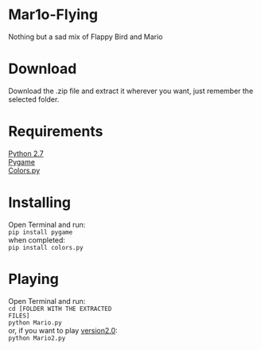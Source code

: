 # Mar1o-Flying
Nothing but a sad mix of Flappy Bird and Mario

# Download
Download the .zip file and extract it wherever you want, just remember the selected folder.

# Requirements
[Python 2.7](https://www.python.org)<br>
[Pygame](https://www.pygame.org)<br>
[Colors.py](https://www.github.com/mattrobenolt/colors.py)


# Installing
Open Terminal and run:<br>
<code>pip install pygame</code> <br>
when completed:<br>
<code>pip install colors.py</code>

# Playing
Open Terminal and run:<br>
<code>cd [FOLDER WITH THE EXTRACTED FILES]</code><br>
<code>python Mario.py</code><br>
or, if you want to play [version2.0](https://github.com/Krusty27/Mar1o-Flying/blob/master/Mario2.py):<br>
<code>python Mario2.py</code>
